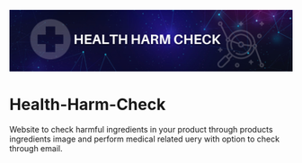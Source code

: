 ![banner](https://github.com/Gladwin-George/Health-Harm-Check/blob/main/images/github%20profile%20banner.png)

# Health-Harm-Check

Website to check harmful ingredients in your product through products ingredients image and perform medical related uery with option to check through email.

